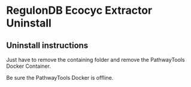# RegulonDB Ecocyc Extractor Uninstall

## Uninstall instructions

  Just have to remove the containing folder and remove the PathwayTools Docker Container.

  Be sure the PathwayTools Docker is offline.

